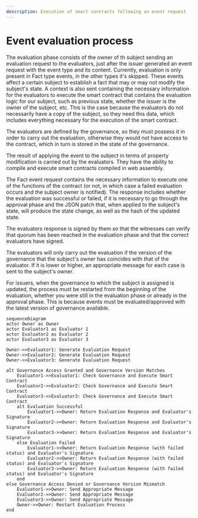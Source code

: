 ```yaml
---
description: Execution of smart contracts following an event request
---
```


# Event evaluation process

The evaluation phase consists of the owner of th subject sending an evaluation request to the evaluators, just after the issuer generated an event request with the event type and its content. Currently, evaluation is only present in Fact type events, in the other types it's skipped. These events affect a certain subject to establish a fact that may or may not modify the subject's state. A context is also sent containing the necessary information for the evaluators to execute the smart contract that contains the evaluation logic for our subject, such as previous state, whether the issuer is the owner of the subject, etc. This is the case because the evaluators do not necessarily have a copy of the subject, so they need this data, which includes everything necessary for the execution of the smart contract.

The evaluators are defined by the governance, so they must possess it in order to carry out the evaluation, otherwise they would not have access to the contract, which in turn is stored in the state of the governance.

The result of applying the event to the subject in terms of property modification is carried out by the evaluators. They have the ability to compile and execute smart contracts compiled in web assembly.

The Fact event request contains the necessary information to execute one of the functions of the contract (or not, in which case a failed evaluation occurs and the subject owner is notified). The response includes whether the evaluation was successful or failed, if it is necessary to go through the approval phase and the JSON patch that, when applied to the subject's state, will produce the state change, as well as the hash of the updated state.

The evaluators response is signed by them so that the witnesses can verify that quorum has been reached in the evaluation phase and that the correct evaluators have signed.

The evaluators will only carry out the evaluation if the version of the governance that the subject's owner has coincides with that of the evaluator. If it is lower or higher, an appropriate message for each case is sent to the subject's owner.

For issuers, when the governance to which the subject is assigned is updated, the process must be restarted from the beginning of the evaluation, whether you were still in the evaluation phase or already in the approval phase. This is because events must be evaluated/approved with the latest version of governance available.

```mermaid
sequenceDiagram
actor Owner as Owner
actor Evaluator1 as Evaluator 1
actor Evaluator2 as Evaluator 2
actor Evaluator3 as Evaluator 3

Owner->>Evaluator1: Generate Evaluation Request
Owner->>Evaluator2: Generate Evaluation Request
Owner->>Evaluator3: Generate Evaluation Request

alt Governance Access Granted and Governance Version Matches
    Evaluator1->>Evaluator1: Check Governance and Execute Smart Contract
    Evaluator2->>Evaluator2: Check Governance and Execute Smart Contract
    Evaluator3->>Evaluator3: Check Governance and Execute Smart Contract
    alt Evaluation Successful
        Evaluator1->>Owner: Return Evaluation Response and Evaluator's Signature
        Evaluator2->>Owner: Return Evaluation Response and Evaluator's Signature
        Evaluator3->>Owner: Return Evaluation Response and Evaluator's Signature
    else Evaluation Failed
        Evaluator1->>Owner: Return Evaluation Response (with failed status) and Evaluator's Signature
        Evaluator2->>Owner: Return Evaluation Response (with failed status) and Evaluator's Signature
        Evaluator3->>Owner: Return Evaluation Response (with failed status) and Evaluator's Signature
    end
else Governance Access Denied or Governance Version Mismatch
    Evaluator1->>Owner: Send Appropriate Message
    Evaluator2->>Owner: Send Appropriate Message
    Evaluator3->>Owner: Send Appropriate Message
    Owner->>Owner: Restart Evaluation Process
end
```
